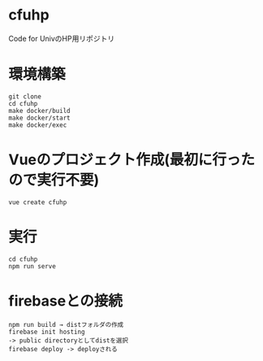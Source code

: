 # cfuhp
Code for UnivのHP用リポジトリ

# 環境構築
```
git clone
cd cfuhp
make docker/build
make docker/start
make docker/exec
```

# Vueのプロジェクト作成(最初に行ったので実行不要)
```
vue create cfuhp
```

# 実行
```
cd cfuhp
npm run serve
```

# firebaseとの接続
```
npm run build → distフォルダの作成
firebase init hosting
-> public directoryとしてdistを選択
firebase deploy -> deployされる
```
